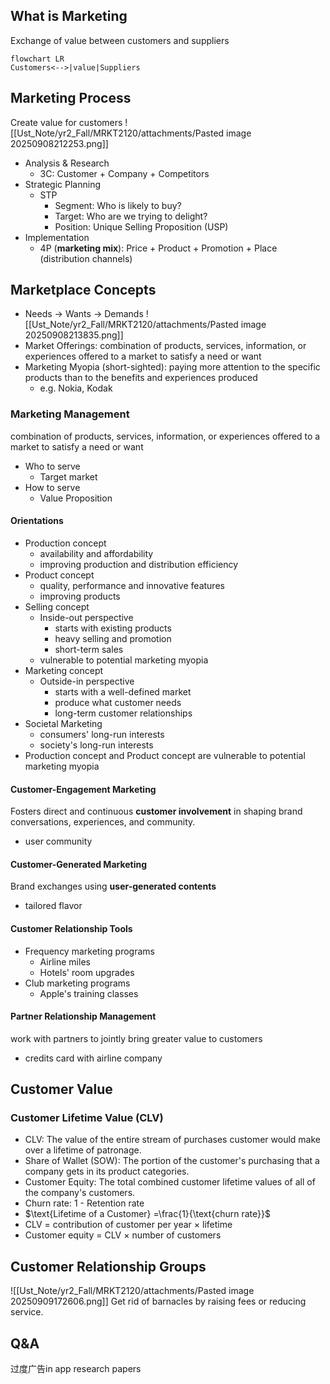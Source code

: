 ## What is Marketing
Exchange of value between customers and suppliers
```mermaid
flowchart LR
Customers<-->|value|Suppliers
```

## Marketing Process
Create value for customers
![[Ust_Note/yr2_Fall/MRKT2120/attachments/Pasted image 20250908212253.png]]

- Analysis & Research
	- 3C: Customer + Company + Competitors
- Strategic Planning
	- STP
		- Segment: Who is likely to buy?
		- Target: Who are we trying to delight?
		- Position: Unique Selling Proposition (USP)
- Implementation
	- 4P (**marketing mix**): Price + Product + Promotion + Place (distribution channels)
## Marketplace Concepts
- Needs $\to$ Wants $\to$ Demands
![[Ust_Note/yr2_Fall/MRKT2120/attachments/Pasted image 20250908213835.png]]
- Market Offerings: combination of products, services, information, or experiences offered to a market to satisfy a need or want
- Marketing Myopia (short-sighted): paying more attention to the specific products than to the benefits and experiences produced
	- e.g. Nokia, Kodak
### Marketing Management
combination of products, services, information, or experiences offered to a market to satisfy a need or want
- Who to serve
	- Target market
- How to serve
	- Value Proposition
#### Orientations
- Production concept
	- availability and affordability
	- improving production and distribution efficiency
- Product concept
	- quality, performance and innovative features
	- improving products
- Selling concept
	- Inside-out perspective
		- starts with existing products
		- heavy selling and promotion
		- short-term sales
	- vulnerable to potential marketing myopia
- Marketing concept
	- Outside-in perspective
		- starts with a well-defined market
		- produce what customer needs
		- long-term customer relationships
- Societal Marketing
	- consumers' long-run interests
	- society's long-run interests
- Production concept and Product concept are vulnerable to potential marketing myopia
#### Customer-Engagement Marketing
Fosters direct and continuous **customer involvement** in shaping brand conversations, experiences, and community.
- user community
#### Customer-Generated Marketing
Brand exchanges using **user-generated contents**
- tailored flavor
#### Customer Relationship Tools
- Frequency marketing programs
	- Airline miles
	- Hotels' room upgrades
- Club marketing programs
	- Apple's training classes
#### Partner Relationship Management
work with partners to jointly bring greater value to customers
- credits card with airline company
## Customer Value
### Customer Lifetime Value (CLV)
- CLV: The value of the entire stream of purchases customer would make over a lifetime of patronage.
- Share of Wallet (SOW): The portion of the customer's purchasing that a company gets in its product categories.
- Customer Equity: The total combined customer lifetime values of all of the company's customers.
- Churn rate: 1 - Retention rate
- $\text{Lifetime of a Customer} =\frac{1}{\text{churn rate}}$
- CLV = contribution of customer per year $\times$ lifetime
- Customer equity = CLV $\times$ number of customers
## Customer Relationship Groups
![[Ust_Note/yr2_Fall/MRKT2120/attachments/Pasted image 20250909172606.png]]
Get rid of barnacles by raising fees or reducing service.

## Q&A
过度广告in app
research papers